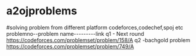 # a2ojproblems
#solving problem from different platform codeforces,codechef,spoj etc
problemno--problem name---------link
q1      - Next round         https://codeforces.com/problemset/problem/158/A
q2      -bachgold problem    https://codeforces.com/problemset/problem/749/A
